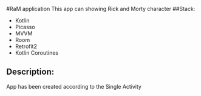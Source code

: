 #RaM application
This app can showing Rick and Morty character
##Stack:
- Kotlin
- Picasso
- MVVM
- Room
- Retrofit2
- Kotlin Coroutines

## Description:
App has been created according to the Single Activity
